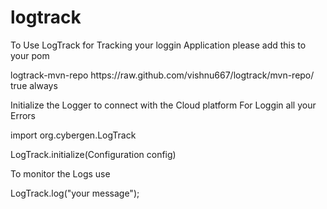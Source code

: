 # logtrack



To Use LogTrack for Tracking your loggin Application please add this to your pom 


<repositories>
    <repository>
        <id>logtrack-mvn-repo</id>
        <url>https://raw.github.com/vishnu667/logtrack/mvn-repo/</url>
        <snapshots>
            <enabled>true</enabled>
            <updatePolicy>always</updatePolicy>
        </snapshots>
    </repository>
</repositories>


Initialize the Logger to connect with the Cloud platform For Loggin all your Errors

import org.cybergen.LogTrack

LogTrack.initialize(Configuration config)

To monitor the Logs use 

LogTrack.log("your message");


